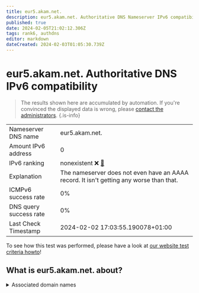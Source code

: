 ```yaml
---
title: eur5.akam.net.
description: eur5.akam.net. Authoritative DNS Nameserver IPv6 compatibility
published: true
date: 2024-02-05T21:02:12.306Z
tags: rank6, authdns
editor: markdown
dateCreated: 2024-02-03T01:05:30.739Z
---
```


# eur5.akam.net. Authoritative DNS IPv6 compatibility

> The results shown here are accumulated by automation. If you're convinced the displayed data is wrong, please [contact the administrators](/howto/chat). 
{.is-info}




|   |   |
| - | - |
| Nameserver DNS name | eur5.akam.net.
| Amount IPv6 address | 0
| IPv6 ranking | nonexistent :x: [🔗](/howto/ranking) |
| Explanation | The nameserver does not even have an AAAA record. It isn't getting any worse than that. |
| ICMPv6 success rate | 0%|
| DNS query success rate | 0% |
| Last Check Timestamp | 2024-02-02 17:03:55.190078+01:00 |

To see how this test was performed, please have a look at [our website test criteria howto](/howto/testcriteria/authdns)!


## What is eur5.akam.net. about?






<details>
<summary>Associated domain names</summary>

www.bmo.com

www.ibm.com

</details>
